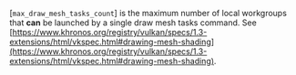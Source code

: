 [`max_draw_mesh_tasks_count`] is the maximum number of local workgroups
that  **can**  be launched by a single draw mesh tasks command.
See [https://www.khronos.org/registry/vulkan/specs/1.3-extensions/html/vkspec.html#drawing-mesh-shading](https://www.khronos.org/registry/vulkan/specs/1.3-extensions/html/vkspec.html#drawing-mesh-shading).